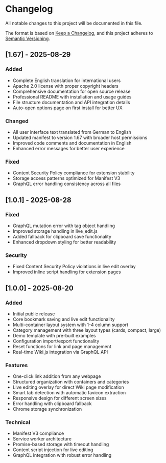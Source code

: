 # Changelog

All notable changes to this project will be documented in this file.

The format is based on [Keep a Changelog](https://keepachangelog.com/en/1.0.0/),
and this project adheres to [Semantic Versioning](https://semver.org/spec/v2.0.0.html).

## [1.67] - 2025-08-29

### Added
- Complete English translation for international users
- Apache 2.0 license with proper copyright headers
- Comprehensive documentation for open source release
- Professional README with installation and usage guides
- File structure documentation and API integration details
- Auto-open options page on first install for better UX

### Changed
- All user interface text translated from German to English
- Updated manifest to version 1.67 with broader host permissions
- Improved code comments and documentation in English
- Enhanced error messages for better user experience

### Fixed
- Content Security Policy compliance for extension stability
- Storage access patterns optimized for Manifest V3
- GraphQL error handling consistency across all files

## [1.0.1] - 2025-08-28

### Fixed
- GraphQL mutation error with tag object handling
- Improved storage handling in live_edit.js
- Added fallback for clipboard save functionality
- Enhanced dropdown styling for better readability

### Security
- Fixed Content Security Policy violations in live edit overlay
- Improved inline script handling for extension pages

## [1.0.0] - 2025-08-20

### Added
- Initial public release
- Core bookmark saving and live edit functionality
- Multi-container layout system with 1-4 column support
- Category management with three layout types (cards, compact, large)
- Demo template with pre-built examples
- Configuration import/export functionality
- Reset functions for link and page management
- Real-time Wiki.js integration via GraphQL API

### Features
- One-click link addition from any webpage
- Structured organization with containers and categories
- Live editing overlay for direct Wiki page modification
- Smart tab detection with automatic favicon extraction
- Responsive design for different screen sizes
- Error handling with clipboard fallback
- Chrome storage synchronization

### Technical
- Manifest V3 compliance
- Service worker architecture
- Promise-based storage with timeout handling
- Content script injection for live editing
- GraphQL integration with robust error handling